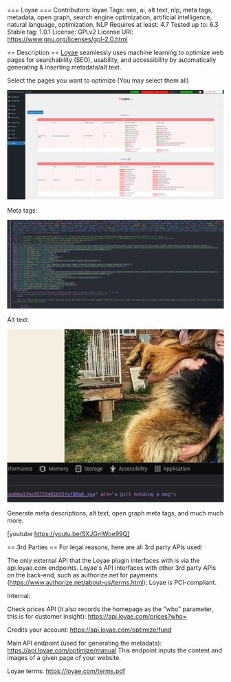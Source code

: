 === Loyae ===
Contributors: loyae
Tags: seo, ai, alt text, nlp, meta tags, metadata, open graph, search engine optimization, artificial intelligence, natural language, optimization, NLP
Requires at least: 4.7
Tested up to: 6.3
Stable tag: 1.0.1
License: GPLv2
License URI: https://www.gnu.org/licenses/gpl-2.0.html

== Description ==
[Loyae](https://loyae.com/) seamlessly uses machine learning to optimize web pages for searchability (SEO), usability, and accessibility by automatically generating & inserting metadata/alt text.

Select the pages you want to optimize (You may select them all)

![Plugin](assets/plugin.png)

Meta tags:

![Meta](assets/meta.png)

Alt text:

![Alt](assets/alt.png)

Generate meta descriptions, alt text, open graph meta tags, and much much more.

[youtube https://youtu.be/SXJGmWoe99Q]

== 3rd Parties ==
For legal reasons, here are all 3rd party APIs used:

The only external API that the Loyae plugin interfaces with is via the api.loyae.com endpoints. Loyae's API interfaces with other 3rd party APIs on the back-end, such as authorize.net for payments (https://www.authorize.net/about-us/terms.html); Loyae is PCI-compliant.


Internal:

Check prices API (it also records the homepage as the "who" parameter, this is for customer insight):
https://api.loyae.com/prices?who=

Credits your account:
https://api.loyae.com/optimize/fund


Main API endpoint (used for generating the metadata):
https://api.loyae.com/optimize/manual
This endpoint inputs the content and images of a given page of your website.

Loyae terms: https://loyae.com/terms.pdf




